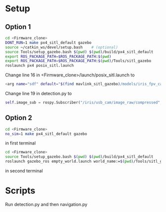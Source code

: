 # Setup

## Option 1

```bash
cd <Firmware_clone>
DONT_RUN=1 make px4_sitl_default gazebo
source ~/catkin_ws/devel/setup.bash    # (optional)
source Tools/setup_gazebo.bash $(pwd) $(pwd)/build/px4_sitl_default
export ROS_PACKAGE_PATH=$ROS_PACKAGE_PATH:$(pwd)
export ROS_PACKAGE_PATH=$ROS_PACKAGE_PATH:$(pwd)/Tools/sitl_gazebo
roslaunch px4 posix_sitl.launch
```

Change line 16 in <Firmware_clone>/launch/posix_sitl.launch to 
```bash
<arg name="sdf" default="$(find mavlink_sitl_gazebo)/models/iris_fpv_cam/iris_fpv_cam.sdf"/>
```

Change line 19 in detection.py to 
```python
self.image_sub = rospy.Subscriber("/iris/usb_cam/image_raw/compressed", CompressedImage, self.callback, queue_size=1)
```

## Option 2

```bash
cd <Firmware_clone>
no_sim=1 make px4_sitl_default gazebo
```
in first terminal

```bash
cd <Firmware_clone>
source Tools/setup_gazebo.bash $(pwd) $(pwd)/build/px4_sitl_default
roslaunch gazebo_ros empty_world.launch world_name:=$(pwd)/Tools/sitl_gazebo/worlds/iris.world
```
in second terminal

# Scripts

Run detection.py and then navigation.py
